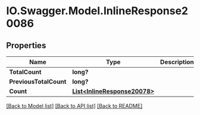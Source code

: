 # IO.Swagger.Model.InlineResponse20086
## Properties

Name | Type | Description | Notes
------------ | ------------- | ------------- | -------------
**TotalCount** | **long?** |  | [optional] 
**PreviousTotalCount** | **long?** |  | [optional] 
**Count** | [**List&lt;InlineResponse20078&gt;**](InlineResponse20078.md) |  | [optional] 

[[Back to Model list]](../README.md#documentation-for-models) [[Back to API list]](../README.md#documentation-for-api-endpoints) [[Back to README]](../README.md)

